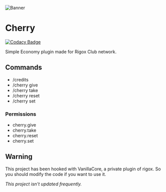 ![](https://imgur.com/wdu7u0k.png "Banner")
# Cherry
[![Codacy Badge](https://app.codacy.com/project/badge/Grade/56d19b564b954cb5b51d0cf502180eeb)](https://www.codacy.com/gh/rigoxclub/Cherry/dashboard?utm_source=github.com&amp;utm_medium=referral&amp;utm_content=rigoxclub/Cherry&amp;utm_campaign=Badge_Grade)

Simple Economy plugin made for Rigox Club network.

## Commands
-  /credits
-  /cherry give
-  /cherry take
-  /cherry reset
-  /cherry set

### Permissions
-  cherry.give
-  cherry.take
-  cherry.reset
-  cherry.set

## Warning
This project has been hooked with VanillaCore, a 
private plugin of rigox. So you should modify the
code if you want to use it.

*This project isn't updated frequently.*
